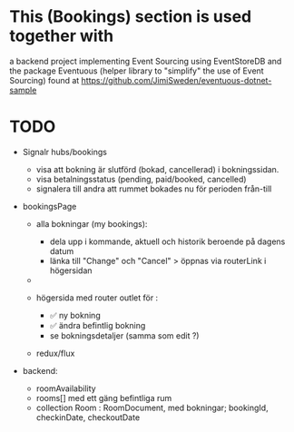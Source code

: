 # This (Bookings) section is used together with 
a backend project implementing Event Sourcing using EventStoreDB and the package Eventuous (helper library to "simplify" the use of Event Sourcing)
found at https://github.com/JimiSweden/eventuous-dotnet-sample 

# TODO

- Signalr hubs/bookings
  - visa att bokning är slutförd (bokad, cancellerad) i bokningssidan.
  - visa betalningsstatus (pending, paid/booked, cancelled)
  - signalera till andra att rummet bokades nu för perioden från-till

- bookingsPage
  - alla bokningar (my bookings):
    -  dela upp i kommande, aktuell och historik beroende på dagens datum
    - länka till "Change" och "Cancel" > öppnas via routerLink i högersidan
  -  
  - högersida med router outlet för : 
    - ✅ ny bokning
    - ✅ ändra befintlig bokning
    - se bokningsdetaljer (samma som edit ?)

  -   redux/flux

- backend: 
  - roomAvailability
  - rooms[] med ett gäng befintliga rum
  - collection Room : RoomDocument, med bokningar; bookingId, checkinDate, checkoutDate


